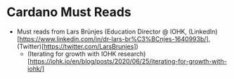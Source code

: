 # Cardano Must Reads

* Must reads from Lars Brünjes (Education Director @ IOHK, (LinkedIn)[https://www.linkedin.com/in/dr-lars-br%C3%BCnjes-1640993b/], (Twitter)[https://twitter.com/LarsBrunjes])
  * (Iterating for growth with IOHK research)[https://iohk.io/en/blog/posts/2020/06/25/iterating-for-growth-with-iohk/]
